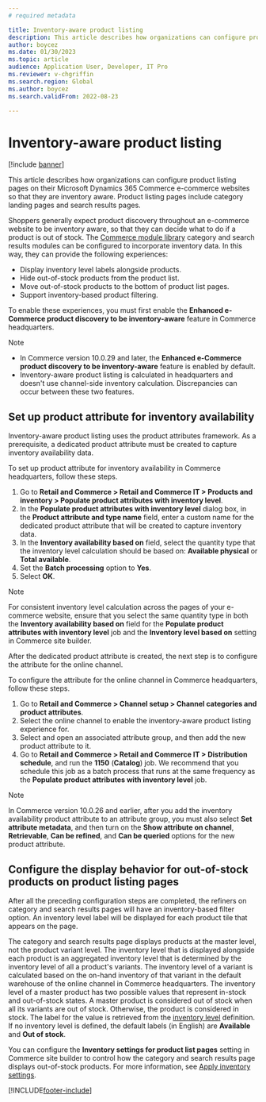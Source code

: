 ```yaml
---
# required metadata

title: Inventory-aware product listing
description: This article describes how organizations can configure product listing pages on their Microsoft Dynamics 365 Commerce e-commerce websites so that they are inventory aware.
author: boycez
ms.date: 01/30/2023
ms.topic: article
audience: Application User, Developer, IT Pro
ms.reviewer: v-chgriffin
ms.search.region: Global
ms.author: boycez
ms.search.validFrom: 2022-08-23

---
```


# Inventory-aware product listing

[!include [banner](../includes/banner.md)]

This article describes how organizations can configure product listing pages on their Microsoft Dynamics 365 Commerce e-commerce websites so that they are inventory aware. Product listing pages include category landing pages and search results pages.

Shoppers generally expect product discovery throughout an e-commerce website to be inventory aware, so that they can decide what to do if a product is out of stock. The [Commerce module library](starter-kit-overview.md) category and search results modules can be configured to incorporate inventory data. In this way, they can provide the following experiences:

- Display inventory level labels alongside products.
- Hide out-of-stock products from the product list.
- Move out-of-stock products to the bottom of product list pages.
- Support inventory-based product filtering.

To enable these experiences, you must first enable the **Enhanced e-Commerce product discovery to be inventory-aware** feature in Commerce headquarters.

> [!NOTE]
> - In Commerce version 10.0.29 and later, the **Enhanced e-Commerce product discovery to be inventory-aware** feature is enabled by default.
> - Inventory-aware product listing is calculated in headquarters and doesn't use channel-side inventory calculation. Discrepancies can occur between these two features.

## Set up product attribute for inventory availability

Inventory-aware product listing uses the product attributes framework. As a prerequisite, a dedicated product attribute must be created to capture inventory availability data.

To set up product attribute for inventory availability in Commerce headquarters, follow these steps.

1. Go to **Retail and Commerce \> Retail and Commerce IT \> Products and inventory \> Populate product attributes with inventory level**.
1. In the **Populate product attributes with inventory level** dialog box, in the **Product attribute and type name** field, enter a custom name for the dedicated product attribute that will be created to capture inventory data.
1. In the **Inventory availability based on** field, select the quantity type that the inventory level calculation should be based on: **Available physical** or **Total available**.
1. Set the **Batch processing** option to **Yes**.
1. Select **OK**.

> [!NOTE]
> For consistent inventory level calculation across the pages of your e-commerce website, ensure that you select the same quantity type in both the **Inventory availability based on** field for the **Populate product attributes with inventory level** job and the **Inventory level based on** setting in Commerce site builder.

After the dedicated product attribute is created, the next step is to configure the attribute for the online channel.

To configure the attribute for the online channel in Commerce headquarters, follow these steps.

1. Go to **Retail and Commerce \> Channel setup \> Channel categories and product attributes**.
1. Select the online channel to enable the inventory-aware product listing experience for.
1. Select and open an associated attribute group, and then add the new product attribute to it.
1. Go to **Retail and Commerce \> Retail and Commerce IT \> Distribution schedule**, and run the **1150** (**Catalog**) job. We recommend that you schedule this job as a batch process that runs at the same frequency as the **Populate product attributes with inventory level** job.

> [!NOTE]
> In Commerce version 10.0.26 and earlier, after you add the inventory availability product attribute to an attribute group, you must also select **Set attribute metadata**, and then turn on the **Show attribute on channel**, **Retrievable**, **Can be refined**, and **Can be queried** options for the new product attribute.

## Configure the display behavior for out-of-stock products on product listing pages

After all the preceding configuration steps are completed, the refiners on category and search results pages will have an inventory-based filter option. An inventory level label will be displayed for each product tile that appears on the page.

The category and search results page displays products at the master level, not the product variant level. The inventory level that is displayed alongside each product is an aggregated inventory level that is determined by the inventory level of all a product's variants. The inventory level of a variant is calculated based on the on-hand inventory of that variant in the default warehouse of the online channel in Commerce headquarters. The inventory level of a master product has two possible values that represent in-stock and out-of-stock states. A master product is considered out of stock when all its variants are out of stock. Otherwise, the product is considered in stock. The label for the value is retrieved from the [inventory level](inventory-buffers-levels.md) definition. If no inventory level is defined, the default labels (in English) are **Available** and **Out of stock**.

You can configure the **Inventory settings for product list pages** setting in Commerce site builder to control how the category and search results page displays out-of-stock products. For more information, see [Apply inventory settings](inventory-settings.md).

[!INCLUDE[footer-include](../includes/footer-banner.md)]
